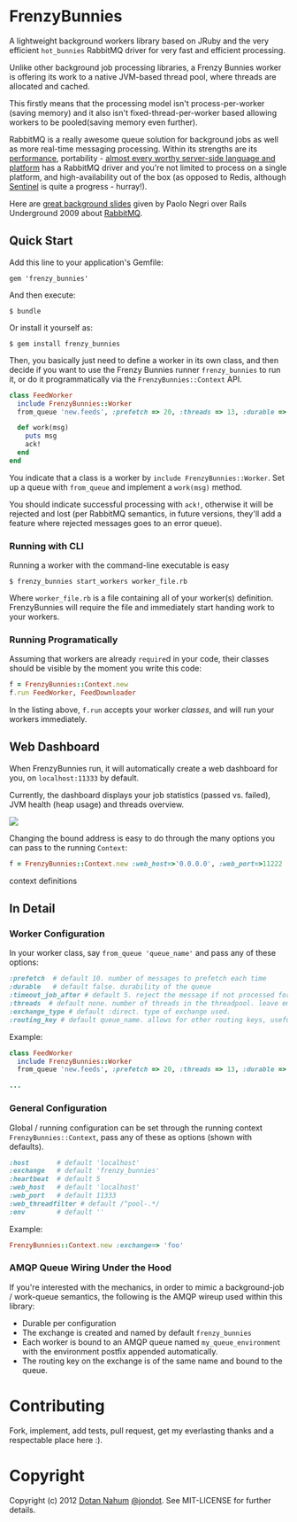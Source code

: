 # FrenzyBunnies

A lightweight background workers library based on JRuby and the very efficient `hot_bunnies` RabbitMQ driver for very fast and
efficient processing.

Unlike other background job processing libraries, a Frenzy Bunnies worker is offering its work to a native JVM-based thread pool, where threads are allocated and cached.  

This firstly means that the processing model isn't process-per-worker (saving memory) and it also isn't fixed-thread-per-worker based allowing workers to be pooled(saving memory even further).

RabbitMQ is a really awesome queue solution for background jobs as well as more real-time messaging processing. Within its strengths are its [performance](http://www.rabbitmq.com/blog/2012/04/17/rabbitmq-performance-measurements-part-1/), portability - [almost every worthy server-side language and platform](http://www.rabbitmq.com/devtools.html) has a RabbitMQ driver and you're not limited to process on a single platform, and high-availability out of the box (as opposed to Redis, although [Sentinel](http://redis.io/topics/sentinel-spec) is quite a progress - hurray!).  


Here are [great background slides](https://speakerdeck.com/u/hungryblank/p/rails-underground-2009-rabbitmq)  given by Paolo Negri over Rails Underground 2009 about [RabbitMQ](http://www.rabbitmq.com/).

## Quick Start

Add this line to your application's Gemfile:

    gem 'frenzy_bunnies'

And then execute:

    $ bundle

Or install it yourself as:

    $ gem install frenzy_bunnies

Then, you basically just need to define a worker in its own class, and then
decide if you want to use the Frenzy Bunnies runner
`frenzy_bunnies` to run it, or do it programmatically via the
`FrenzyBunnies::Context` API.

```ruby
class FeedWorker
  include FrenzyBunnies::Worker
  from_queue 'new.feeds', :prefetch => 20, :threads => 13, :durable => true

  def work(msg)
    puts msg
    ack!
  end
end
```

You indicate that a class is a worker by `include
FrenzyBunnies::Worker`. Set up a queue with `from_queue` and implement a
`work(msg)` method. 

You should indicate successful processing with
`ack!`, otherwise it will be rejected and lost (per RabbitMQ semantics,
in future versions, they'll add a feature where rejected messages goes
to an error queue).

### Running with CLI

Running a worker with the command-line executable is easy

    $ frenzy_bunnies start_workers worker_file.rb

Where `worker_file.rb` is a file containing all of your worker(s)
definition. FrenzyBunnies will require the file and immediately start
handing work to your workers.

### Running Programatically

Assuming that workers are already `require`d in your code, their classes
should be visible by the moment you write this code:

```ruby
f = FrenzyBunnies::Context.new
f.run FeedWorker, FeedDownloader
```

In the listing above, `f.run` accepts your worker _classes_, and will run your workers immediately.


## Web Dashboard

When FrenzyBunnies run, it will automatically create a web dashboard for you, on `localhost:11333` by default.


Currently, the dashboard displays your job statistics (passed vs. failed), JVM
health (heap usage) and threads overview.


<img src="https://raw.github.com/jondot/frenzy_bunnies/master/fb-cap.png"/><br/>


Changing the bound address is easy to do through the many options you can pass to the running `Context`:

```ruby
f = FrenzyBunnies::Context.new :web_host=>'0.0.0.0', :web_port=>11222
```


context definitions

## In Detail

### Worker Configuration

In your worker class, say `from_queue 'queue_name'` and pass any of these options:

```ruby
:prefetch  # default 10. number of messages to prefetch each time
:durable   # default false. durability of the queue
:timeout_job_after # default 5. reject the message if not processed for number of seconds
:threads  # default none. number of threads in the threadpool. leave empty to let the threadpool manage it.
:exchange_type # default :direct. type of exchange used.
:routing_key # default queue_name. allows for other routing keys, useful for topic exchanges.
```

Example:


```ruby
class FeedWorker
  include FrenzyBunnies::Worker
  from_queue 'new.feeds', :prefetch => 20, :threads => 13, :durable => true

...  
```

### General Configuration

Global / running configuration can be set through the running context `FrenzyBunnies::Context`, pass any of these as options (shown with defaults).

```ruby
:host       # default 'localhost'
:exchange   # default 'frenzy_bunnies'
:heartbeat  # default 5
:web_host   # default 'localhost'
:web_port   # default 11333
:web_threadfilter # default /^pool-.*/
:env        # default ''
```


Example:

```ruby
FrenzyBunnies::Context.new :exchange=> 'foo'
```

### AMQP Queue Wiring Under the Hood

If you're interested with the mechanics, in order to mimic a background-job / work-queue 
semantics, the following is the AMQP wireup used within this library:

* Durable per configuration
* The exchange is created and named by default `frenzy_bunnies`
* Each worker is bound to an AMQP queue named `my_queue_environment` with the environment postfix appended automatically.
* The routing key on the exchange is of the same name and bound to the queue.

# Contributing

Fork, implement, add tests, pull request, get my everlasting thanks and a respectable place here :).


# Copyright

Copyright (c) 2012 [Dotan Nahum](http://gplus.to/dotan) [@jondot](http://twitter.com/jondot). See MIT-LICENSE for further details.



